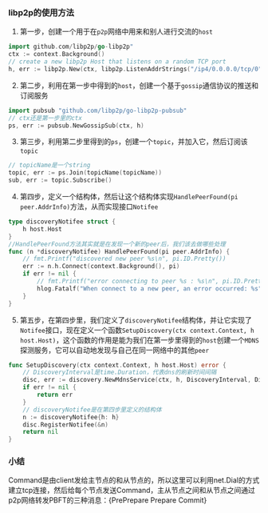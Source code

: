 ### libp2p的使用方法
1. 第一步，创建一个用于在`p2p`网络中用来和别人进行交流的`host`
```go
import github.com/libp2p/go-libp2p"
ctx := context.Background()
// create a new libp2p Host that listens on a random TCP port
h, err := libp2p.New(ctx, libp2p.ListenAddrStrings("/ip4/0.0.0.0/tcp/0"))
```
2. 第二步，利用在第一步中得到的`host`，创建一个基于`gossip`通信协议的推送和订阅服务
```go
import pubsub "github.com/libp2p/go-libp2p-pubsub"
// ctx还是第一步里的ctx
ps, err := pubsub.NewGossipSub(ctx, h)
```
3. 第三步，利用第二步里得到的`ps`，创建一个`topic`，并加入它，然后订阅该`topic`
```go
// topicName是一个string
topic, err := ps.Join(topicName(topicName))
sub, err := topic.Subscribe()
```
4. 第四步，定义一个结构体，然后让这个结构体实现`HandlePeerFound(pi peer.AddrInfo)`方法，从而实现接口`Notifee`
```go
type discoveryNotifee struct {
	h host.Host
}
//HandlePeerFound方法其实就是在发现一个新的peer后，我们该去做哪些处理
func (n *discoveryNotifee) HandlePeerFound(pi peer.AddrInfo) {
	// fmt.Printf("discovered new peer %s\n", pi.ID.Pretty())
	err := n.h.Connect(context.Background(), pi)
	if err != nil {
		// fmt.Printf("error connecting to peer %s : %s\n", pi.ID.Pretty(), err)
		hlog.Fatalf("When connect to a new peer, an error occurred: %s", err)
	}
}
```
5. 第五步，在第四步里，我们定义了`discoveryNotifee`结构体，并让它实现了`Notifee`接口，现在定义一个函数`SetupDiscovery(ctx context.Context, h host.Host)`，这个函数的作用是能为我们在第一步里得到的`host`创建一个`MDNS`探测服务，它可以自动地发现与自己在同一网络中的其他`peer`
```go
func SetupDiscovery(ctx context.Context, h host.Host) error {
	// DiscoveryInterval是time.Duration，代表dns的刷新时间间隔
	disc, err := discovery.NewMdnsService(ctx, h, DiscoveryInterval, DiscoveryServiceTag)
	if err != nil {
		return err
	}
	// discoveryNotifee是在第四步里定义的结构体
	n := discoveryNotifee{h: h}
	disc.RegisterNotifee(&n)
	return nil
}
```

### 小结
Command是由client发给主节点的和从节点的，所以这里可以利用net.Dial的方式建立tcp连接，然后给每个节点发送Command，主从节点之间和从节点之间通过p2p网络转发PBFT的三种消息：{PrePrepare Prepare Commit}